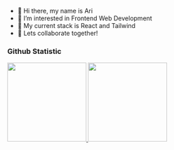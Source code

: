 - 👋 Hi there, my name is Ari
- 👀 I’m interested in Frontend Web Development
- 🌱 My current stack is React and Tailwind
- 💞️ Lets collaborate together!

### Github Statistic
<p align="left">
<a href="https://github.com/dimasmds">
  <img height="180em" src="https://github-readme-stats-eight-theta.vercel.app/api?username=arialghifari&show_icons=true&theme=algolia&include_all_commits=true&count_private=true"/>
  <img height="180em" src="https://github-readme-stats-eight-theta.vercel.app/api/top-langs/?username=arialghifari&layout=compact&langs_count=8&theme=algolia"/>
</a>
</p>
